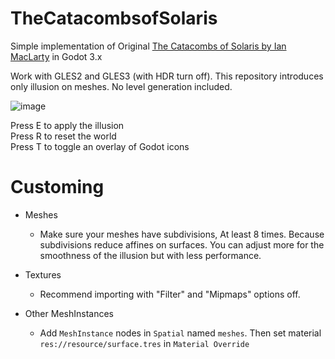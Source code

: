 # TheCatacombsofSolaris
Simple implementation of Original [The Catacombs of Solaris by Ian MacLarty](https://ianmaclarty.itch.io/catacombs-of-solaris-original) in Godot 3.x

Work with GLES2 and GLES3 (with HDR turn off).
This repository introduces only illusion on meshes. No level generation included.

![image](https://user-images.githubusercontent.com/13400398/162386443-1cd5635a-1c65-4001-be56-85af90dd956d.png)

Press E to apply the illusion<br />
Press R to reset the world<br />
Press T to toggle an overlay of Godot icons<br />

# Customing
- Meshes
  - Make sure your meshes have subdivisions, At least 8 times. Because subdivisions reduce affines on surfaces. You can adjust more for the smoothness of the illusion but with less performance.

- Textures
  - Recommend importing with "Filter" and "Mipmaps" options off.

- Other MeshInstances
  - Add `MeshInstance` nodes in `Spatial` named `meshes`. Then set material `res://resource/surface.tres` in `Material Override`
